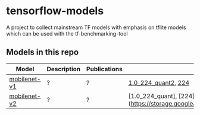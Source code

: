 # tensorflow-models
A project to collect mainstream TF models with emphasis on tflite models which can be used with the tf-benchmarking-tool

## Models in this repo

| Model |Description |Publications|Variants|
|--|--|--|--|
| [mobilenet-v1](./mobilenet-v1) | ? | ? | [1.0_224_quant2](./mobilenet-v1/mobilenet_v1_1.0_224_quant.tflite), [224](./mobilenet-v1) |
| [mobilenet-v2](./mobilenet-v2) | ? | ? | [1.0_224_quant], [224] (https://storage.googleapis.com/download.tensorflow.org/models/tflite_11_05_08/mobilenet_v2_1.0_224_quant.tgz)|